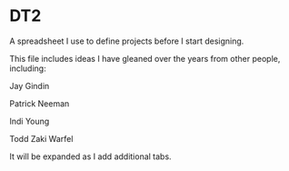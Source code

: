 # DT2
A spreadsheet I use to define projects before I start designing.

This file includes ideas I have gleaned over the years from other people, including:

Jay Gindin

Patrick Neeman

Indi Young

Todd Zaki Warfel

It will be expanded as I add additional tabs.
